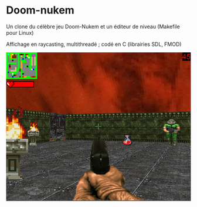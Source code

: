 # Doom-nukem

Un clone du célèbre jeu Doom-Nukem et un éditeur de niveau (Makefile pour Linux)

Affichage en raycasting, multithreadé ; codé en C (librairies SDL, FMOD)

![Screenshot](https://github.com/BretzelLudique/doom/blob/master/screenshot.png "Screenshot de Doom-Nukem")

